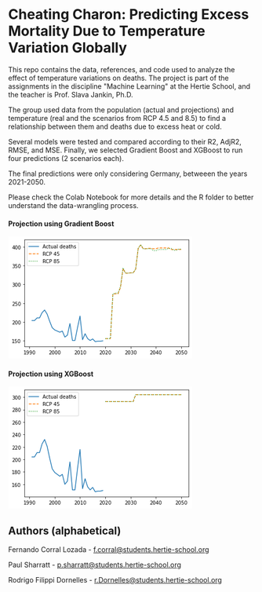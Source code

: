 # Cheating Charon: Predicting Excess Mortality Due to Temperature Variation Globally

This repo contains the data, references, and code used to analyze the effect of temperature variations on deaths. The project is part of the assignments in the discipline "Machine Learning" at the Hertie School, and the teacher is Prof. Slava Jankin, Ph.D.

The group used data from the population (actual and projections) and temperature (real and the scenarios from RCP 4.5 and 8.5) to find a relationship between them and deaths due to excess heat or cold. 

Several models were tested and compared according to their R2, AdjR2, RMSE, and MSE. Finally, we selected Gradient Boost and XGBoost to run four predictions (2 scenarios each).

The final predictions were only considering Germany, betweeen the years 2021-2050.

Please check the Colab Notebook for more details and the R folder to better understand the data-wrangling process.

#### Projection using Gradient Boost

![Projection using Gradient Boost](img/gradient_boost.png)

#### Projection using XGBoost

![Projection using XG Boost](img/xgboost.png)

## Authors (alphabetical)

Fernando Corral Lozada - [f.corral\@students.hertie-school.org](mailto:f.corral@students.hertie-school.org)

Paul Sharratt - [p.sharratt\@students.hertie-school.org](mailto:p.sharratt@students.hertie-school.org)

Rodrigo Filippi Dornelles - [r.Dornelles\@students.hertie-school.org](mailto:r.Dornelles@students.hertie-school.org)
